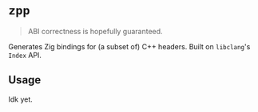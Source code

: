 # `zpp`
> ABI correctness is hopefully guaranteed.

Generates Zig bindings for (a subset of) C++ headers.
Built on `libclang`'s `Index` API.

## Usage

Idk yet.
